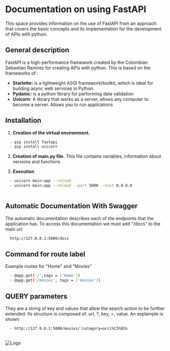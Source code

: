 # Documentation on using FastAPI

This space provides information on the use of FastAPI from an approach that covers the basic concepts and its implementation for the development of APIs with python.

## General description

FastAPI is a high-performance framework created by the Colombian Sebastian Ramirez for creating APIs with python. This is based on the frameworks of :

- **Starlette:**  is a lightweight ASGI framework/toolkit, which is ideal for building async web services in Python.
- **Pydanic:**  is a python library for performing data validation
- **Uvicorn:** A library that works as a server, allows any computer to become a server. Allows you to run applications

## Installation

1. **Creation of the virtual environment.**

```bash
  - pip install fastapi
  - pip install uvicorn
```

2. **Creation of main.py file.**
  This file contains variables, information about     versions and functions

3. **Execution**
```bash
  - uvicorn main:app --reload
  - uvicorn main:app --reload --port 5000 --host 0.0.0.0
  
```
## Automatic Documentation With Swagger
The automatic documentation describes each of the endpoints that the application has.
To access this documentation we must add "/docs" to the main url:

```bash
  http://127.0.0.1:5000/docs
```
## Command for route label
 Example routes for "Home" and "Movies"
```bash
  - @app.get('/',tags = ['Home'])
  - @app.get('/movies', tags = ['movies'])

```
## QUERY parameters
They are a string of key and values that allow the search action to be further extended. Its structure is composed of: url, ?, key, =, value. An explample is shown

```bash
  - http://127.0.0.1:5000/movies/?category=acci%C3%B3n
  
```

![Logo](https://user-images.githubusercontent.com/107004251/225199464-f5c959c1-02a1-4ab2-a106-2018c06c540a.jpeg)
